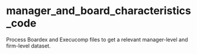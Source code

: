 # manager_and_board_characteristics_code
Process Boardex and Execucomp files to get a relevant manager-level and firm-level dataset.
